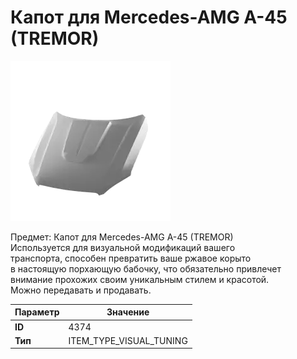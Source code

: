 # Капот для Mercedes-AMG A-45 (TREMOR)

![Item Image](../img/4374.webp?raw=true)

Предмет: Капот для Mercedes-AMG A-45 (TREMOR)<br>Используется для визуальной модификаций вашего<br>транспорта, способен превратить ваше ржавое корыто<br>в настоящую порхающую бабочку, что обязательно привлечет<br>внимание прохожих своим уникальным стилем и красотой.<br>Можно передавать и продавать.


| Параметр | Значение |
|----------|----------|
| **ID** | 4374 |
| **Тип** | ITEM_TYPE_VISUAL_TUNING |

